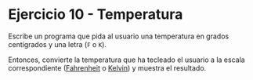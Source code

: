 # Ejercicio 10 - Temperatura

Escribe un programa que pida al usuario una temperatura en grados centígrados y una letra (`F` o `K`).

Entonces, convierte la temperatura que ha tecleado el usuario a la escala correspondiente ([Fahrenheit](https://es.wikipedia.org/wiki/Grado_Fahrenheit) o [Kelvin](https://es.wikipedia.org/wiki/Kelvin)) y muestra el resultado.
